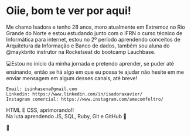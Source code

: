 # Oiie, bom te ver por aqui! 
Me chamo Isadora e tenho 28 anos, moro atualmente em Extremoz no Rio Grande do Norte e estou estudando junto com o IFRN o curso técnico de Informática para internet, estou no 2º período aprendendo conceitos de Arquitetura da Informação e Banco de dados, também sou aluna do @maykbrito instrutor na Rocketseat do bootcamp Lauchbase.

💻Estou no início da minha jornada e pretendo aprender, se puder até ensinando, então se há algo em que eu possa te ajudar não hesite em me enviar mensagem em algum desses canais, até breve!

    Email: isinhasena@gmail.com
    Linkedin: https://www.linkedin.com/in/isadoraxavier/ 
    Instagram comercial: https://www.instagram.com/amecomfeltro/
    
HTML E CSS, aprimorando!!    
Na luta aprendendo JS, SQL, Ruby, Git e GitHub 🤟

👋


<!-- 



-->
